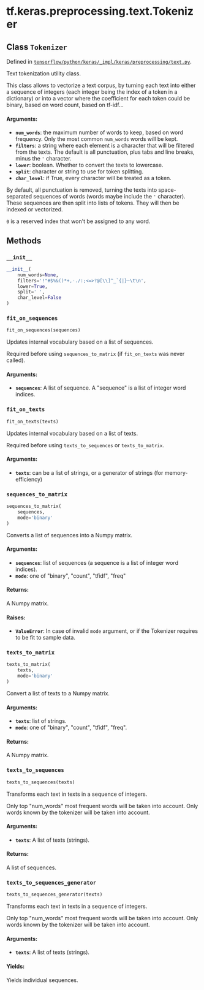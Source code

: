 <div itemscope itemtype="http://developers.google.com/ReferenceObject">
<meta itemprop="name" content="tf.keras.preprocessing.text.Tokenizer" />
<meta itemprop="property" content="__init__"/>
<meta itemprop="property" content="fit_on_sequences"/>
<meta itemprop="property" content="fit_on_texts"/>
<meta itemprop="property" content="sequences_to_matrix"/>
<meta itemprop="property" content="texts_to_matrix"/>
<meta itemprop="property" content="texts_to_sequences"/>
<meta itemprop="property" content="texts_to_sequences_generator"/>
</div>

# tf.keras.preprocessing.text.Tokenizer

## Class `Tokenizer`





Defined in [`tensorflow/python/keras/_impl/keras/preprocessing/text.py`](https://www.tensorflow.org/code/tensorflow/python/keras/_impl/keras/preprocessing/text.py).

Text tokenization utility class.

This class allows to vectorize a text corpus, by turning each
text into either a sequence of integers (each integer being the index
of a token in a dictionary) or into a vector where the coefficient
for each token could be binary, based on word count, based on tf-idf...

#### Arguments:

* <b>`num_words`</b>: the maximum number of words to keep, based
        on word frequency. Only the most common `num_words` words will
        be kept.
* <b>`filters`</b>: a string where each element is a character that will be
        filtered from the texts. The default is all punctuation, plus
        tabs and line breaks, minus the `'` character.
* <b>`lower`</b>: boolean. Whether to convert the texts to lowercase.
* <b>`split`</b>: character or string to use for token splitting.
* <b>`char_level`</b>: if True, every character will be treated as a token.

By default, all punctuation is removed, turning the texts into
space-separated sequences of words
(words maybe include the `'` character). These sequences are then
split into lists of tokens. They will then be indexed or vectorized.

`0` is a reserved index that won't be assigned to any word.

## Methods

<h3 id="__init__"><code>__init__</code></h3>

``` python
__init__(
    num_words=None,
    filters='!"#$%&()*+,-./:;<=>?@[\\]^_`{|}~\t\n',
    lower=True,
    split=' ',
    char_level=False
)
```



<h3 id="fit_on_sequences"><code>fit_on_sequences</code></h3>

``` python
fit_on_sequences(sequences)
```

Updates internal vocabulary based on a list of sequences.

Required before using `sequences_to_matrix`
(if `fit_on_texts` was never called).

#### Arguments:

* <b>`sequences`</b>: A list of sequence.
        A "sequence" is a list of integer word indices.

<h3 id="fit_on_texts"><code>fit_on_texts</code></h3>

``` python
fit_on_texts(texts)
```

Updates internal vocabulary based on a list of texts.

Required before using `texts_to_sequences` or `texts_to_matrix`.

#### Arguments:

* <b>`texts`</b>: can be a list of strings,
        or a generator of strings (for memory-efficiency)

<h3 id="sequences_to_matrix"><code>sequences_to_matrix</code></h3>

``` python
sequences_to_matrix(
    sequences,
    mode='binary'
)
```

Converts a list of sequences into a Numpy matrix.

#### Arguments:

* <b>`sequences`</b>: list of sequences
        (a sequence is a list of integer word indices).
* <b>`mode`</b>: one of "binary", "count", "tfidf", "freq"


#### Returns:

A Numpy matrix.


#### Raises:

* <b>`ValueError`</b>: In case of invalid `mode` argument,
        or if the Tokenizer requires to be fit to sample data.

<h3 id="texts_to_matrix"><code>texts_to_matrix</code></h3>

``` python
texts_to_matrix(
    texts,
    mode='binary'
)
```

Convert a list of texts to a Numpy matrix.

#### Arguments:

* <b>`texts`</b>: list of strings.
* <b>`mode`</b>: one of "binary", "count", "tfidf", "freq".


#### Returns:

A Numpy matrix.

<h3 id="texts_to_sequences"><code>texts_to_sequences</code></h3>

``` python
texts_to_sequences(texts)
```

Transforms each text in texts in a sequence of integers.

Only top "num_words" most frequent words will be taken into account.
Only words known by the tokenizer will be taken into account.

#### Arguments:

* <b>`texts`</b>: A list of texts (strings).


#### Returns:

A list of sequences.

<h3 id="texts_to_sequences_generator"><code>texts_to_sequences_generator</code></h3>

``` python
texts_to_sequences_generator(texts)
```

Transforms each text in texts in a sequence of integers.

Only top "num_words" most frequent words will be taken into account.
Only words known by the tokenizer will be taken into account.

#### Arguments:

* <b>`texts`</b>: A list of texts (strings).


#### Yields:

Yields individual sequences.



